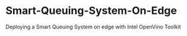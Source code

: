# Smart-Queuing-System-On-Edge
Deploying a Smart Queuing System on edge with Intel OpenVino Toolkit
